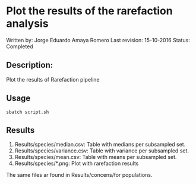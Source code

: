 # Plot the results of the rarefaction analysis
Written by: Jorge Eduardo Amaya Romero
Last revision: 15-10-2016
Status: Completed

## Description: 
Plot the results of Rarefaction pipeline

## Usage

```
sbatch script.sh 
```

## Results
1. Results/species/median.csv: Table with medians per subsampled set.
2. Results/species/variance.csv: Table with variance per subsampled set.
3. Results/species/mean.csv: Table with means per subsampled set.
4. Results/species/\*.png: Plot with rarefaction results

The same files ar found in Results/concens/for populations.
